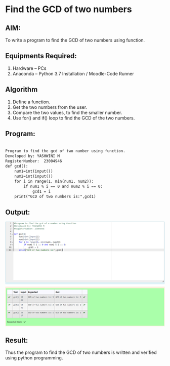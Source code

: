 # Find the GCD of two numbers

## AIM:
To write a program to find the GCD of two numbers using function.

## Equipments Required:
1. Hardware – PCs
2. Anaconda – Python 3.7 Installation / Moodle-Code Runner

## Algorithm
1. Define a function.
2. Get the two numbers from the user.
3. Compare the two values, to find the smaller number.
4. Use for() and if() loop to find the GCD of the two numbers.

## Program:
```

Program to find the gcd of two number using function.
Developed by: YASHWINI M
RegisterNumber:  23004946
def gcd():
    num1=int(input())
    num2=int(input())
    for i in range(1, min(num1, num2)):
        if num1 % i == 0 and num2 % i == 0:
            gcd1 = i
    print("GCD of two numbers is:",gcd1)

```

## Output:

![Alt text](output.png)


## Result:
Thus the program to find the GCD of two numbers is written and verified using python programming.
